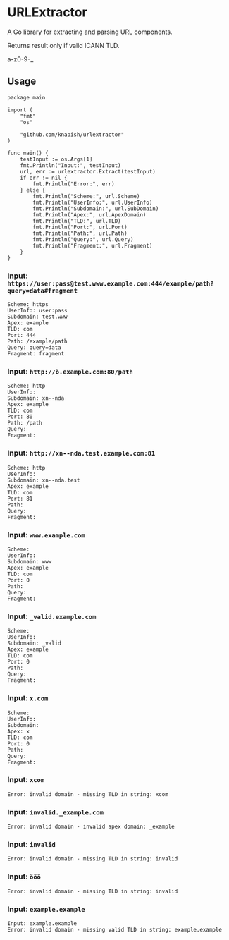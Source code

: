 # URLExtractor
 A Go library for extracting and parsing URL components.

 Returns result only if valid ICANN TLD.

 a-z0-9\-\_

 

## Usage

```
package main

import (
	"fmt"
	"os"

	"github.com/knapish/urlextractor"
)

func main() {
	testInput := os.Args[1]
	fmt.Println("Input:", testInput)
	url, err := urlextractor.Extract(testInput)
	if err != nil {
		fmt.Println("Error:", err)
	} else {
		fmt.Println("Scheme:", url.Scheme)
		fmt.Println("UserInfo:", url.UserInfo)
		fmt.Println("Subdomain:", url.SubDomain)
		fmt.Println("Apex:", url.ApexDomain)
		fmt.Println("TLD:", url.TLD)
		fmt.Println("Port:", url.Port)
		fmt.Println("Path:", url.Path)
		fmt.Println("Query:", url.Query)
		fmt.Println("Fragment:", url.Fragment)
	}
}
```

### Input: `https://user:pass@test.www.example.com:444/example/path?query=data#fragment`
```
Scheme: https
UserInfo: user:pass
Subdomain: test.www
Apex: example
TLD: com
Port: 444
Path: /example/path
Query: query=data
Fragment: fragment
```

### Input: `http://ö.example.com:80/path`
```
Scheme: http
UserInfo: 
Subdomain: xn--nda
Apex: example
TLD: com
Port: 80
Path: /path
Query: 
Fragment: 
```

### Input: `http://xn--nda.test.example.com:81`
```
Scheme: http
UserInfo: 
Subdomain: xn--nda.test
Apex: example
TLD: com
Port: 81
Path: 
Query: 
Fragment: 
```

### Input: `www.example.com`
```
Scheme: 
UserInfo: 
Subdomain: www
Apex: example
TLD: com
Port: 0
Path: 
Query: 
Fragment: 
```

### Input: `_valid.example.com`
```
Scheme: 
UserInfo: 
Subdomain: _valid
Apex: example
TLD: com
Port: 0
Path: 
Query: 
Fragment: 
```

### Input: `x.com`
```
Scheme: 
UserInfo: 
Subdomain: 
Apex: x
TLD: com
Port: 0
Path: 
Query: 
Fragment: 
```

### Input: `xcom`
```
Error: invalid domain - missing TLD in string: xcom
```

### Input: `invalid._example.com`
```
Error: invalid domain - invalid apex domain: _example
```

### Input: `invalid`
```
Error: invalid domain - missing TLD in string: invalid
```

### Input: `ööö`
```
Error: invalid domain - missing TLD in string: invalid
```

### Input: `example.example`
```
Input: example.example
Error: invalid domain - missing valid TLD in string: example.example
```
